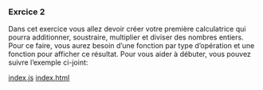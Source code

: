
### Exrcice 2
Dans cet exercice vous allez devoir créer votre première calculatrice
qui pourra additionner, soustraire, multiplier et diviser des nombres entiers.
Pour ce faire, vous aurez besoin d’une fonction par type d’opération et une fonction pour afficher ce résultat.
Pour vous aider à débuter, vous pouvez suivre l’exemple ci-joint: 


[index.js](https://github.com/fhenri42/digistart/blob/develop/Javascript/week1/session2/src/ex02/ex02.js)
[index.html](https://github.com/fhenri42/digistart/blob/develop/Javascript/week1/session2/src/ex02/ex02.html)
